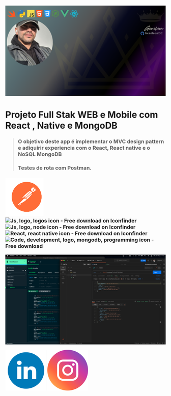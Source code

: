 ![GenilsonDC Banner](Documentation/GitGenilsonDC.png)

# Projeto Full Stak WEB  e Mobile com React  , Native e MongoDB 

> ### O objetivo deste app é implementar o MVC design pattern e adiquirir experiencia com o React, React native e o NoSQL MongoDB
>
> ### Testes de rota com Postman. 
>
> 

### ![GenilsonDC Banner](Documentation/postman.png)![Js, logo, logos icon - Free download on Iconfinder](https://cdn4.iconfinder.com/data/icons/logos-and-brands/512/187_Js_logo_logos-52.png)![Js, logo, node icon - Free download on Iconfinder](https://cdn4.iconfinder.com/data/icons/logos-and-brands/512/233_Node_Js_logo-52.png) ![React, react native icon - Free download on Iconfinder](https://cdn0.iconfinder.com/data/icons/logos-brands-in-colors/128/react_color-52.png)  ![Code, development, logo, mongodb, programming icon - Free download](https://cdn4.iconfinder.com/data/icons/logos-3/512/mongodb-2-122.png)

![Teste de rotas com postman e mongoDB](Documentation/TesteRotas.png)



[![linkedin](Documentation/linkedin_icon.png)](https://www.linkedin.com/in/genilson-do-carmo-8a42b89a/)       [![instagrm](Documentation/instag.png)](https://www.instagram.com/genilson_carmo/) 

